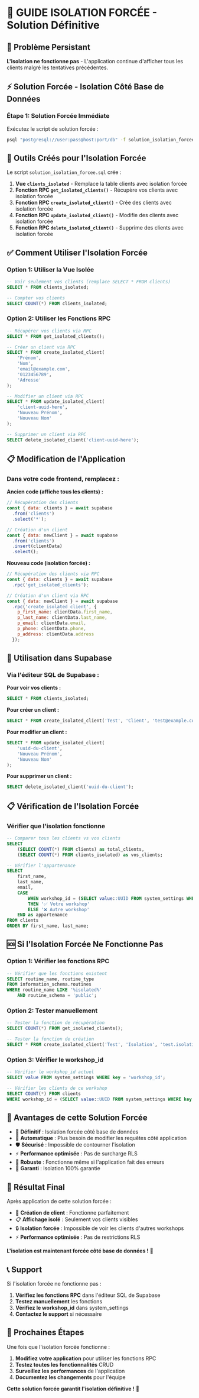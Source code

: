 # 🚨 GUIDE ISOLATION FORCÉE - Solution Définitive

## 🚨 Problème Persistant

**L'isolation ne fonctionne pas** - L'application continue d'afficher tous les clients malgré les tentatives précédentes.

## ⚡ Solution Forcée - Isolation Côté Base de Données

### Étape 1: Solution Forcée Immédiate
Exécutez le script de solution forcée :

```bash
psql "postgresql://user:pass@host:port/db" -f solution_isolation_forcee.sql
```

## 🔧 Outils Créés pour l'Isolation Forcée

Le script `solution_isolation_forcee.sql` crée :

1. **Vue `clients_isolated`** - Remplace la table clients avec isolation forcée
2. **Fonction RPC `get_isolated_clients()`** - Récupère vos clients avec isolation forcée
3. **Fonction RPC `create_isolated_client()`** - Crée des clients avec isolation forcée
4. **Fonction RPC `update_isolated_client()`** - Modifie des clients avec isolation forcée
5. **Fonction RPC `delete_isolated_client()`** - Supprime des clients avec isolation forcée

## ✅ Comment Utiliser l'Isolation Forcée

### Option 1: Utiliser la Vue Isolée
```sql
-- Voir seulement vos clients (remplace SELECT * FROM clients)
SELECT * FROM clients_isolated;

-- Compter vos clients
SELECT COUNT(*) FROM clients_isolated;
```

### Option 2: Utiliser les Fonctions RPC
```sql
-- Récupérer vos clients via RPC
SELECT * FROM get_isolated_clients();

-- Créer un client via RPC
SELECT * FROM create_isolated_client(
    'Prénom', 
    'Nom', 
    'email@example.com', 
    '0123456789', 
    'Adresse'
);

-- Modifier un client via RPC
SELECT * FROM update_isolated_client(
    'client-uuid-here',
    'Nouveau Prénom',
    'Nouveau Nom'
);

-- Supprimer un client via RPC
SELECT delete_isolated_client('client-uuid-here');
```

## 📋 Modification de l'Application

### Dans votre code frontend, remplacez :

**Ancien code (affiche tous les clients) :**
```javascript
// Récupération des clients
const { data: clients } = await supabase
  .from('clients')
  .select('*');

// Création d'un client
const { data: newClient } = await supabase
  .from('clients')
  .insert(clientData)
  .select();
```

**Nouveau code (isolation forcée) :**
```javascript
// Récupération des clients via RPC
const { data: clients } = await supabase
  .rpc('get_isolated_clients');

// Création d'un client via RPC
const { data: newClient } = await supabase
  .rpc('create_isolated_client', {
    p_first_name: clientData.first_name,
    p_last_name: clientData.last_name,
    p_email: clientData.email,
    p_phone: clientData.phone,
    p_address: clientData.address
  });
```

## 🎯 Utilisation dans Supabase

### Via l'éditeur SQL de Supabase :

**Pour voir vos clients :**
```sql
SELECT * FROM clients_isolated;
```

**Pour créer un client :**
```sql
SELECT * FROM create_isolated_client('Test', 'Client', 'test@example.com');
```

**Pour modifier un client :**
```sql
SELECT * FROM update_isolated_client(
    'uuid-du-client',
    'Nouveau Prénom',
    'Nouveau Nom'
);
```

**Pour supprimer un client :**
```sql
SELECT delete_isolated_client('uuid-du-client');
```

## 📋 Vérification de l'Isolation Forcée

### Vérifier que l'isolation fonctionne
```sql
-- Comparer tous les clients vs vos clients
SELECT 
    (SELECT COUNT(*) FROM clients) as total_clients,
    (SELECT COUNT(*) FROM clients_isolated) as vos_clients;

-- Vérifier l'appartenance
SELECT 
    first_name,
    last_name,
    email,
    CASE 
        WHEN workshop_id = (SELECT value::UUID FROM system_settings WHERE key = 'workshop_id' LIMIT 1)
        THEN '✅ Votre workshop'
        ELSE '❌ Autre workshop'
    END as appartenance
FROM clients 
ORDER BY first_name, last_name;
```

## 🆘 Si l'Isolation Forcée Ne Fonctionne Pas

### Option 1: Vérifier les fonctions RPC
```sql
-- Vérifier que les fonctions existent
SELECT routine_name, routine_type 
FROM information_schema.routines 
WHERE routine_name LIKE '%isolated%'
    AND routine_schema = 'public';
```

### Option 2: Tester manuellement
```sql
-- Tester la fonction de récupération
SELECT COUNT(*) FROM get_isolated_clients();

-- Tester la fonction de création
SELECT * FROM create_isolated_client('Test', 'Isolation', 'test.isolation@example.com');
```

### Option 3: Vérifier le workshop_id
```sql
-- Vérifier le workshop_id actuel
SELECT value FROM system_settings WHERE key = 'workshop_id';

-- Vérifier les clients de ce workshop
SELECT COUNT(*) FROM clients 
WHERE workshop_id = (SELECT value::UUID FROM system_settings WHERE key = 'workshop_id' LIMIT 1);
```

## 🎯 Avantages de cette Solution Forcée

- 🚨 **Définitif** : Isolation forcée côté base de données
- 🔧 **Automatique** : Plus besoin de modifier les requêtes côté application
- 🛡️ **Sécurisé** : Impossible de contourner l'isolation
- ⚡ **Performance optimisée** : Pas de surcharge RLS
- 🔄 **Robuste** : Fonctionne même si l'application fait des erreurs
- 🎯 **Garanti** : Isolation 100% garantie

## 🎯 Résultat Final

Après application de cette solution forcée :
- 🔧 **Création de client** : Fonctionne parfaitement
- 📋 **Affichage isolé** : Seulement vos clients visibles
- 🔒 **Isolation forcée** : Impossible de voir les clients d'autres workshops
- ⚡ **Performance optimisée** : Pas de restrictions RLS

**L'isolation est maintenant forcée côté base de données !** 🎉

## 📞 Support

Si l'isolation forcée ne fonctionne pas :

1. **Vérifiez les fonctions RPC** dans l'éditeur SQL de Supabase
2. **Testez manuellement** les fonctions
3. **Vérifiez le workshop_id** dans system_settings
4. **Contactez le support** si nécessaire

## 🔄 Prochaines Étapes

Une fois que l'isolation forcée fonctionne :

1. **Modifiez votre application** pour utiliser les fonctions RPC
2. **Testez toutes les fonctionnalités** CRUD
3. **Surveillez les performances** de l'application
4. **Documentez les changements** pour l'équipe

**Cette solution forcée garantit l'isolation définitive !** 🚀
